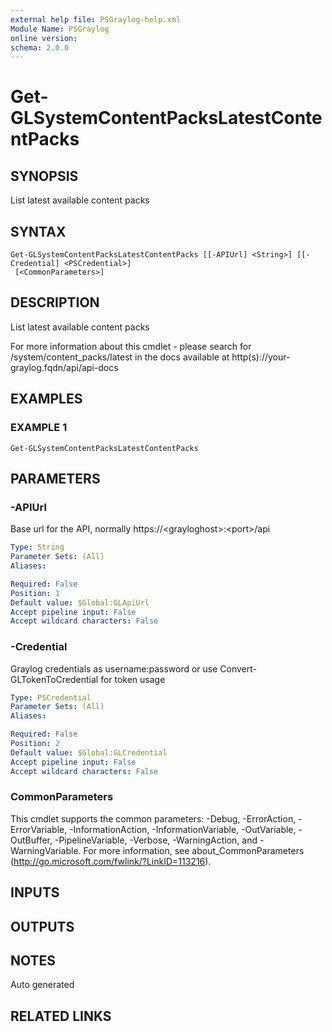 ```yaml
---
external help file: PSGraylog-help.xml
Module Name: PSGraylog
online version:
schema: 2.0.0
---
```


# Get-GLSystemContentPacksLatestContentPacks

## SYNOPSIS
List latest available content packs

## SYNTAX

```
Get-GLSystemContentPacksLatestContentPacks [[-APIUrl] <String>] [[-Credential] <PSCredential>]
 [<CommonParameters>]
```

## DESCRIPTION
List latest available content packs


For more information about this cmdlet - please search for /system/content_packs/latest in the docs available at http(s)://your-graylog.fqdn/api/api-docs

## EXAMPLES

### EXAMPLE 1
```
Get-GLSystemContentPacksLatestContentPacks
```

## PARAMETERS

### -APIUrl
Base url for the API, normally https://\<grayloghost\>:\<port\>/api

```yaml
Type: String
Parameter Sets: (All)
Aliases:

Required: False
Position: 1
Default value: $Global:GLApiUrl
Accept pipeline input: False
Accept wildcard characters: False
```

### -Credential
Graylog credentials as username:password or use Convert-GLTokenToCredential for token usage

```yaml
Type: PSCredential
Parameter Sets: (All)
Aliases:

Required: False
Position: 2
Default value: $Global:GLCredential
Accept pipeline input: False
Accept wildcard characters: False
```

### CommonParameters
This cmdlet supports the common parameters: -Debug, -ErrorAction, -ErrorVariable, -InformationAction, -InformationVariable, -OutVariable, -OutBuffer, -PipelineVariable, -Verbose, -WarningAction, and -WarningVariable.
For more information, see about_CommonParameters (http://go.microsoft.com/fwlink/?LinkID=113216).

## INPUTS

## OUTPUTS

## NOTES
Auto generated

## RELATED LINKS
